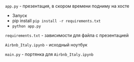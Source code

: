 `app.py` - презентация, в скором времени подниму на хосте
* Запуск
* pip install `pip install -r requirements.txt`
* `python app.py`

`requirements.txt` - зависимости для файла с презентацией

`Airbnb_Italy.ipynb` - исходный ноутбук

`main.py` - портянка для `Airbnb_Italy.ipynb`
